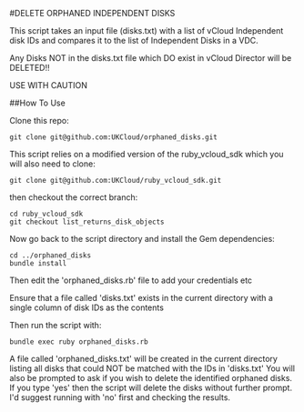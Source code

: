 #DELETE ORPHANED INDEPENDENT DISKS


This script takes an input file (disks.txt) with a list of vCloud
Independent disk IDs and compares it to the list of Independent Disks in
a VDC. 

Any Disks NOT in the disks.txt file which DO exist in vCloud Director
will be DELETED!!

USE WITH CAUTION


##How To Use

Clone this repo:
```
git clone git@github.com:UKCloud/orphaned_disks.git
```

This script relies on a modified version of the ruby_vcloud_sdk which
you will also need to clone:

```
git clone git@github.com:UKCloud/ruby_vcloud_sdk.git
```

then checkout the correct branch:

```
cd ruby_vcloud_sdk
git checkout list_returns_disk_objects
```


Now go back to the script directory and install the Gem dependencies:

```
cd ../orphaned_disks
bundle install
```


Then edit the 'orphaned_disks.rb' file to add your credentials etc


Ensure that a file called 'disks.txt' exists in the current directory
with a single column of disk IDs as the contents

Then run the script with:

```bundle exec ruby orphaned_disks.rb```


A file called 'orphaned_disks.txt' will be created in the current
directory listing all disks that could NOT be matched with the IDs in
'disks.txt'
You will also be prompted to ask if you wish to delete the identified
orphaned disks. If you type 'yes' then the script will delete the disks
without further prompt. I'd suggest running with 'no' first and checking
the results.


